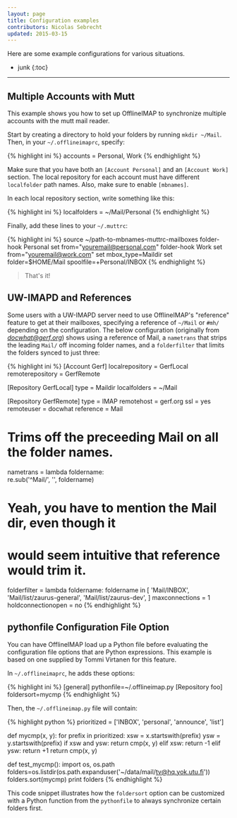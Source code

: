 ```yaml
---
layout: page
title: Configuration examples
contributors: Nicolas Sebrecht
updated: 2015-03-15
---
```



Here are some example configurations for various situations.

* junk
{:toc}

---

## Multiple Accounts with Mutt

This example shows you how to set up OfflineIMAP to synchronize multiple accounts with the mutt mail reader.

Start by creating a directory to hold your folders by running `mkdir ~/Mail`.
Then, in your `~/.offlineimaprc`, specify:

{% highlight ini %}
accounts = Personal, Work
{% endhighlight %}


Make sure that you have both an `[Account Personal]` and an `[Account Work]` section. The local repository for each account must have different `localfolder` path names. Also, make sure to enable `[mbnames]`.

In each local repository section, write something like this:

{% highlight ini %}
localfolders = ~/Mail/Personal
{% endhighlight %}


Finally, add these lines to your `~/.muttrc`:

{% highlight ini %}
source ~/path-to-mbnames-muttrc-mailboxes
folder-hook Personal set from="youremail@personal.com"
folder-hook Work set from="youremail@work.com"
set mbox_type=Maildir
set folder=$HOME/Mail
spoolfile=+Personal/INBOX
{% endhighlight %}


> That's it!


## UW-IMAPD and References

Some users with a UW-IMAPD server need to use OfflineIMAP's "reference" feature to get at their mailboxes, specifying a reference of `~/Mail` or `#mh/` depending on the configuration.  The below configuration (originally from *docwhat@gerf.org*) shows using a reference of Mail, a `nametrans` that strips the leading `Mail/` off incoming folder names, and a `folderfilter` that limits the folders synced to just three:

{% highlight ini %}
[Account Gerf]
localrepository = GerfLocal
remoterepository = GerfRemote

[Repository GerfLocal]
type = Maildir
localfolders = ~/Mail

[Repository GerfRemote]
type = IMAP
remotehost = gerf.org
ssl = yes
remoteuser = docwhat
reference = Mail
# Trims off the preceeding Mail on all the folder names.
nametrans = lambda foldername: \
re.sub('^Mail/', '', foldername)
# Yeah, you have to mention the Mail dir, even though it
# would seem intuitive that reference would trim it.
folderfilter = lambda foldername: foldername in [
    'Mail/INBOX',
    'Mail/list/zaurus-general',
    'Mail/list/zaurus-dev',
    ]
maxconnections = 1
holdconnectionopen = no
{% endhighlight %}


## pythonfile Configuration File Option

You can have OfflineIMAP load up a Python file before evaluating the configuration file options that are Python expressions.  This example is based on one supplied by Tommi Virtanen for this feature.


In `~/.offlineimaprc`, he adds these options:

{% highlight ini %}
[general]
pythonfile=~/.offlineimap.py
[Repository foo]
foldersort=mycmp
{% endhighlight %}

Then, the `~/.offlineimap.py` file will contain:

{% highlight python %}
prioritized = ['INBOX', 'personal', 'announce', 'list']

def mycmp(x, y):
    for prefix in prioritized:
        xsw = x.startswith(prefix)
        ysw = y.startswith(prefix)
        if xsw and ysw:
            return cmp(x, y)
        elif xsw:
            return -1
        elif ysw:
            return +1
    return cmp(x, y)

def test_mycmp():
    import os, os.path
    folders=os.listdir(os.path.expanduser('~/data/mail/tv@hq.yok.utu.fi'))
    folders.sort(mycmp)
    print folders
{% endhighlight %}


This code snippet illustrates how the `foldersort` option can be customized with a Python function from the `pythonfile` to always synchronize certain folders first.

<!--
vim: ts=2 expandtab :
-->
